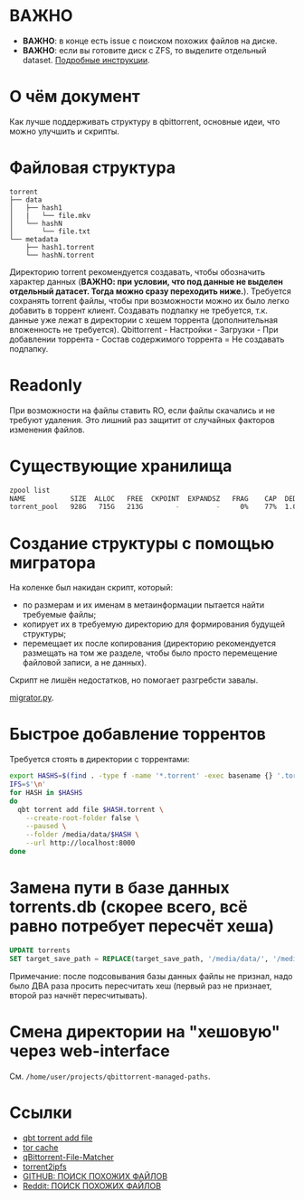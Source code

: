 # ВАЖНО
* **ВАЖНО**: в конце есть issue с поиском похожих файлов на диске.
* **ВАЖНО**: если вы готовите диск с ZFS, то выделите отдельный dataset. [Подробные инструкции](./zfs.md).

# О чём документ
Как лучше поддерживать структуру в qbittorrent, основные идеи, что можно улучшить и скрипты.

# Файловая структура
```
torrent
├── data
│   ├── hash1
│   |   └── file.mkv
│   └── hashN
│       └── file.txt
└── metadata
    ├── hash1.torrent
    └── hashN.torrent
```

Директорию torrent рекомендуется создавать, чтобы обозначить характер данных (**ВАЖНО: при условии, что под данные не выделен отдельный датасет. Тогда можно сразу переходить ниже.**).
Требуется сохранять torrent файлы, чтобы при возможности можно их было легко добавить в торрент клиент.
Создавать подпапку не требуется, т.к. данные уже лежат в директории с хешем торрента (дополнительная вложенность не требуется).
Qbittorrent - Настройки - Загрузки - При добавлении торрента - Состав содержимого торрента = Не создавать подпапку.

# Readonly
При возможности на файлы ставить RO, если файлы скачались и не требуют удаления.
Это лишний раз защитит от случайных факторов изменения файлов.

# Существующие хранилища
```sh
zpool list
NAME           SIZE  ALLOC   FREE  CKPOINT  EXPANDSZ   FRAG    CAP  DEDUP    HEALTH  ALTROOT # Disk
torrent_pool   928G   715G   213G        -         -     0%    77%  1.02x    ONLINE  -       # WD Green 1 TB
```

# Создание структуры с помощью мигратора
На коленке был накидан скрипт, который:
* по размерам и их именам в метаинформации пытается найти требуемые файлы;
* копирует их в требуемую директорию для формирования будущей структуры;
* перемещает их после копирования (директорию рекомендуется размещать на том же разделе, чтобы было просто перемещение файловой записи, а не данных).

Скрипт не лишён недостатков, но помогает разгребсти завалы.

[migrator.py](./torrent/migrator.py).

# Быстрое добавление торрентов
Требуется стоять в директории с торрентами:
```sh
export HASHS=$(find . -type f -name '*.torrent' -exec basename {} '.torrent' \;)
IFS=$'\n'
for HASH in $HASHS
do
  qbt torrent add file $HASH.torrent \
    --create-root-folder false \
    --paused \
    --folder /media/data/$HASH \
    --url http://localhost:8000
done
```

# Замена пути в базе данных torrents.db (скорее всего, всё равно потребует пересчёт хеша)
```sql
UPDATE torrents
SET target_save_path = REPLACE(target_save_path, '/media/data/', '/media/zfs/wd_green_1tb_pool/data/');
```

Примечание: после подсовывания базы данных файлы не признал, надо было ДВА раза просить пересчитать хеш (первый раз не признает, второй раз начнёт пересчитывать).

# Смена директории на "хешовую" через web-interface
См. `/home/user/projects/qbittorrent-managed-paths`.

# Ссылки
* [qbt torrent add file](https://github.com/fedarovich/qbittorrent-cli/wiki/qbt-torrent-add-file)
* [tor cache](https://torrends.to/sites/torrent-storage-caching/)
* [qBittorrent-File-Matcher](https://github.com/xob0t/qBittorrent-File-Matcher)
* [torrent2ipfs](https://github.com/riffcc/torrent2ipfs/)
* [GITHUB: ПОИСК ПОХОЖИХ ФАЙЛОВ](https://github.com/qbittorrent/qBittorrent/issues/6520)
* [Reddit: ПОИСК ПОХОЖИХ ФАЙЛОВ](https://www.reddit.com/r/qBittorrent/comments/1535dqp/python_script_to_match_torrents_to_files_on_your)
